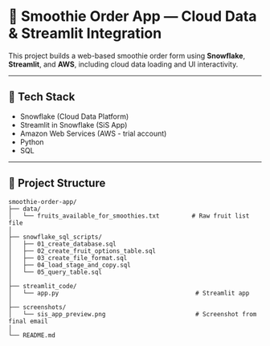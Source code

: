 # 🥤 Smoothie Order App — Cloud Data & Streamlit Integration

This project builds a web-based smoothie order form using **Snowflake**, **Streamlit**, and **AWS**, including cloud data loading and UI interactivity.

---

## 🧰 Tech Stack
- Snowflake (Cloud Data Platform)
- Streamlit in Snowflake (SiS App)
- Amazon Web Services (AWS - trial account)
- Python
- SQL

---

## 📁 Project Structure

```
smoothie-order-app/
├── data/
│   └── fruits_available_for_smoothies.txt         # Raw fruit list file
│
├── snowflake_sql_scripts/
│   ├── 01_create_database.sql
│   ├── 02_create_fruit_options_table.sql
│   ├── 03_create_file_format.sql
│   ├── 04_load_stage_and_copy.sql
│   └── 05_query_table.sql
│
├── streamlit_code/
│   └── app.py                                      # Streamlit app
│
├── screenshots/
│   └── sis_app_preview.png                         # Screenshot from final email
│
└── README.md
```
